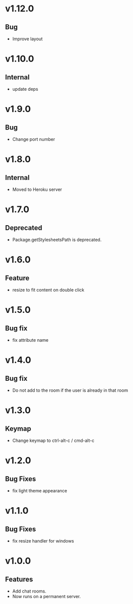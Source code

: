 <a name="v1.12.0"></a>
# v1.12.0

## Bug

- Improve layout

<a name="v1.10.0"></a>
# v1.10.0

## Internal

- update deps

<a name="v1.9.0"></a>
# v1.9.0

## Bug

- Change port number

<a name="v1.8.0"></a>
# v1.8.0

## Internal

- Moved to Heroku server

<a name="v1.7.0"></a>
# v1.7.0

## Deprecated

- Package.getStylesheetsPath is deprecated.

<a name="v1.6.0"></a>
# v1.6.0

## Feature

- resize to fit content on double click

<a name="v1.5.0"></a>
# v1.5.0

## Bug fix

- fix attribute name

<a name="v1.4.0"></a>
# v1.4.0

## Bug fix

- Do not add to the room if the user is already in that room

<a name="v1.3.0"></a>
# v1.3.0

## Keymap

- Change keymap to ctrl-alt-c / cmd-alt-c

<a name="v1.2.0"></a>
# v1.2.0

## Bug Fixes

- fix light theme appearance

<a name="v1.1.0"></a>
# v1.1.0

## Bug Fixes

- fix resize handler for windows

<a name="v1.0.0"></a>
# v1.0.0

## Features

- Add chat rooms.
- Now runs on a permanent server.
